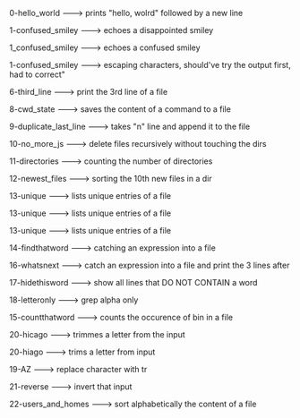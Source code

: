 
0-hello_world ---> prints "hello, wolrd" followed by a new line


1-confused_smiley ---> echoes a disappointed smiley


1_confused_smiley ---> echoes a confused smiley


1-confused_smiley ---> escaping characters, should've try the output first, had to correct"


6-third_line ---> print the 3rd line of a file


8-cwd_state ---> saves the content of a command to a file


9-duplicate_last_line ---> takes "n" line and append it to the file


10-no_more_js ---> delete files recursively without touching the dirs


11-directories ---> counting the number of directories


12-newest_files ---> sorting the 10th new files in a dir


13-unique ---> lists unique entries of a file


13-unique ---> lists unique entries of a file


13-unique ---> lists unique entries of a file


14-findthatword ---> catching an expression into a file


16-whatsnext ---> catch an expression into a file and print the 3 lines after


17-hidethisword ---> show all lines that DO NOT CONTAIN a word


18-letteronly ---> grep alpha only


15-countthatword ---> counts the occurence of bin in a file


20-hicago ---> trimmes a letter from the input


20-hiago ---> trims a letter from input


19-AZ ---> replace character with tr


21-reverse ---> invert that input


22-users_and_homes ---> sort alphabetically the content of a file

